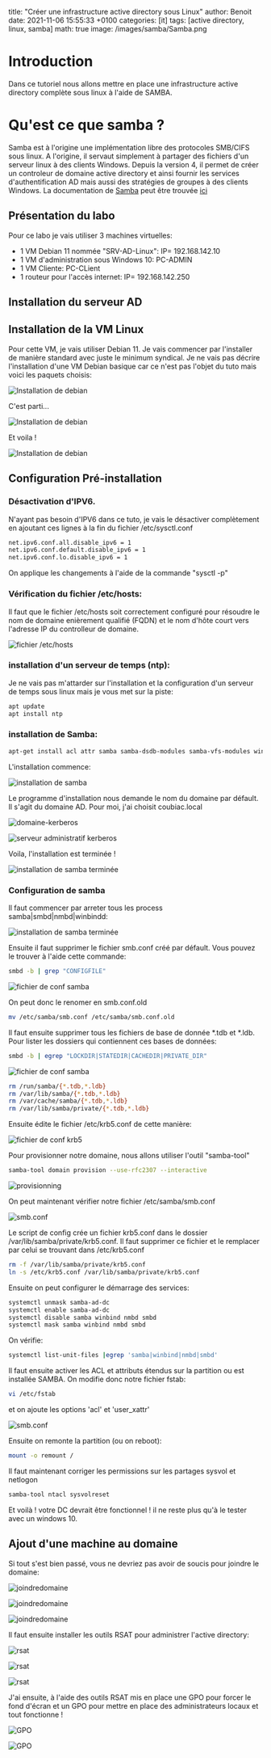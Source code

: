 title: "Créer une infrastructure active directory sous Linux"
author: Benoit
date: 2021-11-06 15:55:33 +0100
categories: [it]
tags: [active directory, linux, samba]
math: true
image: /images/samba/Samba.png

# Introduction

Dans ce tutoriel nous allons mettre en place une infrastructure active directory complète sous linux à l'aide de SAMBA.

# Qu'est ce que samba ?

Samba est à l'origine une implémentation libre des protocoles SMB/CIFS sous linux. A l'origine, il servaut simplement à partager des fichiers d'un serveur linux à des clients Windows. Depuis la version 4, il permet de créer un controleur de domaine active directory et ainsi fournir les services d'authentification AD mais aussi des stratégies de groupes à des clients Windows. La documentation de [Samba][Samba] peut être trouvée [ici][Samba]

## Présentation du labo

Pour ce labo je vais utiliser 3 machines virtuelles:

- 1 VM Debian 11 nommée "SRV-AD-Linux": IP= 192.168.142.10
- 1 VM d'administration sous Windows 10: PC-ADMIN
- 1 VM Cliente: PC-CLient
- 1 routeur pour l'accès internet: IP= 192.168.142.250


## Installation du serveur AD

## Installation de la VM Linux

Pour cette VM, je vais utiliser Debian 11. Je vais commencer par l'installer de manière standard avec juste le minimum syndical. Je ne vais pas décrire l'installation d'une VM Debian basique car ce n'est pas l'objet du tuto mais voici les paquets choisis:

![Installation de debian](/images/samba/packets-debian.png)

C'est parti...

![Installation de debian](/images/samba/install-in-progress.png)

Et voila !

![Installation de debian](/images/samba/install-terminée.png)


## Configuration Pré-installation

### Désactivation d'IPV6.

N'ayant pas besoin d'IPV6 dans ce tuto, je vais le désactiver complètement en ajoutant ces lignes à la fin du fichier /etc/sysctl.conf

```bash
net.ipv6.conf.all.disable_ipv6 = 1
net.ipv6.conf.default.disable_ipv6 = 1
net.ipv6.conf.lo.disable_ipv6 = 1
```

On applique les changements à l'aide de la commande "sysctl -p"

### Vérification du fichier /etc/hosts:


Il faut que le fichier /etc/hosts soit correctement configuré pour résoudre le nom de domaine enièrement qualifié (FQDN) et le nom d'hôte court vers l'adresse IP du controlleur de domaine.

![fichier /etc/hosts](/images/samba/etc-hosts.png)

### installation d'un serveur de temps (ntp):


Je ne vais pas m'attarder sur l'installation et la configuration d'un serveur de temps sous linux mais je vous met sur la piste:

```bash
apt update
apt install ntp
```

### installation de Samba:

```bash
apt-get install acl attr samba samba-dsdb-modules samba-vfs-modules winbind libpam-winbind libnss-winbind libpam-krb5 krb5-config krb5-user
```

L'installation commence:

![installation de samba](/images/samba/install-samba.png)

Le programme d'installation nous demande le nom du domaine par défault. Il s'agit du domaine AD. Pour moi, j'ai choisit coubiac.local


![domaine-kerberos](/images/samba/domaine-kerberos.png)

![serveur administratif kerberos](/images/samba/server-administratif-kerberos.png)

Voila, l'installation est terminée !

![installation de samba terminée](/images/samba/install-samba-terminee.png)

### Configuration de samba

Il faut commencer par arreter tous les process samba|smbd|nmbd|winbindd:

![installation de samba terminée](/images/samba/process1.png)

Ensuite il faut supprimer le fichier smb.conf créé par défault. Vous pouvez le trouver à l'aide cette commande:

```bash
smbd -b | grep "CONFIGFILE"
```

![fichier de conf samba](/images/samba/find-smbd.png)

On peut donc le renomer en smb.conf.old

```bash
mv /etc/samba/smb.conf /etc/samba/smb.conf.old
```

Il faut ensuite supprimer tous les fichiers de base de donnée *.tdb et *.ldb. 
Pour lister les dossiers qui contiennent ces bases de données:

```bash
smbd -b | egrep "LOCKDIR|STATEDIR|CACHEDIR|PRIVATE_DIR"
```

![fichier de conf samba](/images/samba/sambatld.png)

```bash
rm /run/samba/{*.tdb,*.ldb}
rm /var/lib/samba/{*.tdb,*.ldb}
rm /var/cache/samba/{*.tdb,*.ldb}
rm /var/lib/samba/private/{*.tdb,*.ldb}
```

Ensuite édite le fichier /etc/krb5.conf de cette manière:

![fichier de conf krb5](/images/samba/krb5conf.png)


Pour provisionner notre domaine, nous allons utiliser l'outil "samba-tool"

```bash
samba-tool domain provision --use-rfc2307 --interactive
```


![provisionning](/images/samba/provisionning.png)

On peut maintenant vérifier notre fichier /etc/samba/smb.conf

![smb.conf](/images/samba/smbconf.png)

Le script de config crée un fichier krb5.conf dans le dossier /var/lib/samba/private/krb5.conf.
Il faut supprimer ce fichier et le remplacer par celui se trouvant dans /etc/krb5.conf

```bash
rm -f /var/lib/samba/private/krb5.conf
ln -s /etc/krb5.conf /var/lib/samba/private/krb5.conf
```

Ensuite on peut configurer le démarrage des services:

```bash
systemctl unmask samba-ad-dc
systemctl enable samba-ad-dc
systemctl disable samba winbind nmbd smbd
systemctl mask samba winbind nmbd smbd
```

On vérifie:

```bash
systemctl list-unit-files |egrep 'samba|winbind|nmbd|smbd'
```

Il faut ensuite activer les ACL et attributs étendus sur la partition ou est installée SAMBA. On modifie donc notre fichier fstab:

```bash
vi /etc/fstab
```

et on ajoute les options 'acl' et 'user_xattr'

![smb.conf](/images/samba/fstab.png)

Ensuite on remonte la partition (ou on reboot):

```bash
mount -o remount /
```

Il faut maintenant corriger les permissions sur les partages sysvol et netlogon

```bash
samba-tool ntacl sysvolreset
```

Et voilà ! votre DC devrait être fonctionnel ! il ne reste plus qu'à le tester avec un windows 10.

## Ajout d'une machine au domaine

Si tout s'est bien passé, vous ne devriez pas avoir de soucis pour joindre le domaine:

![joindredomaine](/images/samba/joindredomaine.png)

![joindredomaine](/images/samba/joindredomaine2.png)

![joindredomaine](/images/samba/joindredomaine3.png)

Il faut ensuite installer les outils RSAT pour administrer l'active directory:

![rsat](/images/samba/rsat0.png)

![rsat](/images/samba/rsat1.png)

![rsat](/images/samba/rsat2.png)


J'ai ensuite, à l'aide des outils RSAT mis en place une GPO pour forcer le fond d'écran et un GPO pour mettre en place des administrateurs locaux et tout fonctionne !

![GPO](/images/samba/GPO_ADMIN_LOCAUX.png)

![GPO](/images/samba/GPO_FOND_ECRAN.png)



[Samba]: https://wiki.samba.org/index.php/

